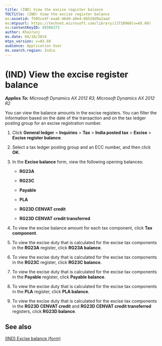 ```yaml
---
title: (IND) View the excise register balance
TOCTitle: (IND) View the excise register balance
ms:assetid: f505ce4f-eaa6-46d9-a9e4-0b528d9a2aad
ms:mtpsurl: https://technet.microsoft.com/library/JJ710960(v=AX.60)
ms:contentKeyID: 49386373
author: Khairunj
ms.date: 04/18/2014
mtps_version: v=AX.60
audience: Application User
ms.search.region: India
---
```


# (IND) View the excise register balance 


_**Applies To:** Microsoft Dynamics AX 2012 R3, Microsoft Dynamics AX 2012 R2_

You can view the balance amounts in the excise registers. You can filter the information based on the date of the transaction and on the tax ledger posting group for an excise registration number.

1.  Click **General ledger** \> **Inquiries** \> **Tax** \> **India posted tax** \> **Excise** \> **Excise register balance**.

2.  Select a tax ledger posting group and an ECC number, and then click **OK**.

3.  In the **Excise balance** form, view the following opening balances:
    
      - **RG23A**
    
      - **RG23C**
    
      - **Payable**
    
      - **PLA**
    
      - **RG23D CENVAT credit**
    
      - **RG23D CENVAT credit transferred**

4.  To view the excise balance amount for each tax component, click **Tax component**.

5.  To view the excise duty that is calculated for the excise tax components in the **RG23A** register, click **RG23A balance**.

6.  To view the excise duty that is calculated for the excise tax components in the **RG23C** register, click **RG23C balance**.

7.  To view the excise duty that is calculated for the excise tax components in the **Payable** register, click **Payable balance**.

8.  To view the excise duty that is calculated for the excise tax components in the **PLA** register, click **PLA balance**.

9.  To view the excise duty that is calculated for the excise tax components in the **RG23D CENVAT credit** and **RG23D CENVAT credit transferred** registers, click **RG23D balance**.

## See also

[(IND) Excise balance (form)](https://technet.microsoft.com/library/jj664540\(v=ax.60\))

  


